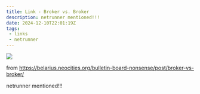 ```yaml
---
title: Link - Broker vs. Broker
description: netrunner mentioned!!!
date: 2024-12-10T22:01:19Z
tags:
 - links
 - netrunner
---
```


![](https://belarius.neocities.org/bulletin-board-nonsense/media/posts/761//gallery/BulletinBoardNonsense-707.jpg)

from <https://belarius.neocities.org/bulletin-board-nonsense/post/broker-vs-broker/>

netrunner mentioned!!!